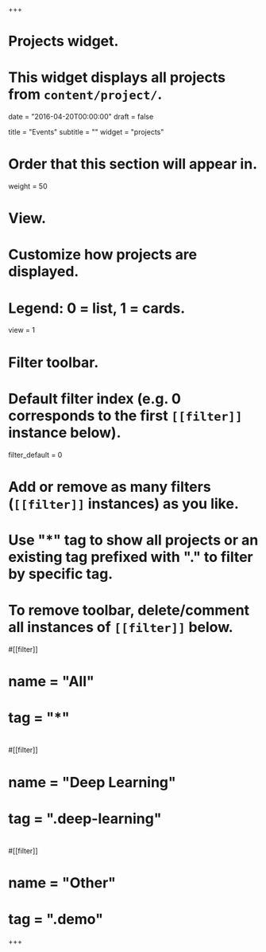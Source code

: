 +++
# Projects widget.
# This widget displays all projects from `content/project/`.

date = "2016-04-20T00:00:00"
draft = false

title = "Events"
subtitle = ""
widget = "projects"

# Order that this section will appear in.
weight = 50

# View.
# Customize how projects are displayed.
# Legend: 0 = list, 1 = cards.
view = 1

# Filter toolbar.

# Default filter index (e.g. 0 corresponds to the first `[[filter]]` instance below).
filter_default = 0

# Add or remove as many filters (`[[filter]]` instances) as you like.
# Use "*" tag to show all projects or an existing tag prefixed with "." to filter by specific tag.
# To remove toolbar, delete/comment all instances of `[[filter]]` below.
#[[filter]]
#  name = "All"
#  tag = "*"
#
#[[filter]]
#  name = "Deep Learning"
#  tag = ".deep-learning"
#
#[[filter]]
#  name = "Other"
#  tag = ".demo"

+++

